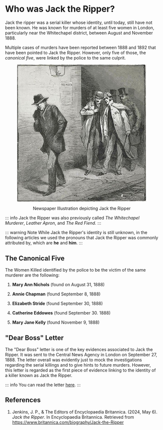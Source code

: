 <!-- ADD IMAGES I GUESS -->

# Who was Jack the Ripper?

Jack the ripper was a serial killer whose identity, until today, still have not been known. He was known for murders of at least five women in London, particularly near the Whitechapel district, between August and November 1888.

Multiple cases of murders have been reported between 1888 and 1892 that have been pointed to Jack the Ripper. However, only five of those, the _canonical five_, were linked by the police to the same culprit.

<figure>
<p align="center">
<img align="center" src="../images/jack-the-ripper/JacktheRipper1888.jpg" alt="JNewspaper Illustration depicting Jack the Ripper"/>
</p>
<figcaption align="center">Newspaper Illustration depicting Jack the Ripper</figcaption>
</figure>

::: info
Jack the Ripper was also previously called _The Whitechapel Murderer_, _Leather Apron_, and _The Red Fiend_.
:::

::: warning Note
While Jack the Ripper's identity is still unknown, in the following articles we used the pronouns that Jack the Ripper was commonly attributed by, which are **he** and **him**.
:::

## The Canonical Five

The Women Killed identified by the police to be the victim of the same murderer are the following:

1. **Mary Ann Nichols**
   (found on August 31, 1888)

2. **Annie Chapman**
   (found September 8, 1888)

3. **Elizabeth Stride**
   (found September 30, 1888)

4. **Catherine Eddowes**
   (found September 30. 1888)

5. **Mary Jane Kelly**
   (found November 9, 1888)

## "Dear Boss" Letter

The "Dear Boss" letter is one of the key evidences associated to Jack the Ripper. It was sent to the Central News Agency in London on September 27, 1888. The letter overall was evidently just to mock the investigations regarding the serial killings and to give hints to future murders. However, this letter is regarded as the first piece of evidence linking to the identity of a killer known as Jack the Ripper.

::: info
You can read the letter [here](https://umsi580.lsait.lsa.umich.edu/s/stand_up_be_counted/item/1105).
:::

## References

1. Jenkins, J. P., & The Editors of Encyclopaedia Britannica. (2024, May 6). _Jack the Ripper_. In Encyclopaedia Britannica. Retrieved from https://www.britannica.com/biography/Jack-the-Ripper
